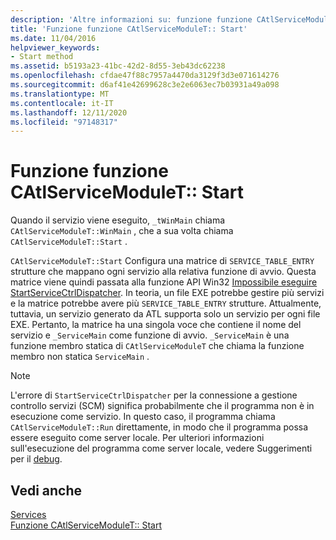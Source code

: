 ```yaml
---
description: 'Altre informazioni su: funzione funzione CAtlServiceModuleT:: Start'
title: 'Funzione funzione CAtlServiceModuleT:: Start'
ms.date: 11/04/2016
helpviewer_keywords:
- Start method
ms.assetid: b5193a23-41bc-42d2-8d55-3eb43dc62238
ms.openlocfilehash: cfdae47f88c7957a4470da3129f3d3e071614276
ms.sourcegitcommit: d6af41e42699628c3e2e6063ec7b03931a49a098
ms.translationtype: MT
ms.contentlocale: it-IT
ms.lasthandoff: 12/11/2020
ms.locfileid: "97148317"
---
```

# <a name="catlservicemoduletstart-function"></a>Funzione funzione CAtlServiceModuleT:: Start

Quando il servizio viene eseguito, `_tWinMain` chiama `CAtlServiceModuleT::WinMain` , che a sua volta chiama `CAtlServiceModuleT::Start` .

`CAtlServiceModuleT::Start` Configura una matrice di `SERVICE_TABLE_ENTRY` strutture che mappano ogni servizio alla relativa funzione di avvio. Questa matrice viene quindi passata alla funzione API Win32 [Impossibile eseguire StartServiceCtrlDispatcher](/windows/win32/api/winsvc/nf-winsvc-startservicectrldispatcherw). In teoria, un file EXE potrebbe gestire più servizi e la matrice potrebbe avere più `SERVICE_TABLE_ENTRY` strutture. Attualmente, tuttavia, un servizio generato da ATL supporta solo un servizio per ogni file EXE. Pertanto, la matrice ha una singola voce che contiene il nome del servizio e `_ServiceMain` come funzione di avvio. `_ServiceMain` è una funzione membro statica di `CAtlServiceModuleT` che chiama la funzione membro non statica `ServiceMain` .

> [!NOTE]
> L'errore di `StartServiceCtrlDispatcher` per la connessione a gestione controllo servizi (SCM) significa probabilmente che il programma non è in esecuzione come servizio. In questo caso, il programma chiama `CAtlServiceModuleT::Run` direttamente, in modo che il programma possa essere eseguito come server locale. Per ulteriori informazioni sull'esecuzione del programma come server locale, vedere Suggerimenti per il [debug](../atl/debugging-tips.md).

## <a name="see-also"></a>Vedi anche

[Services](../atl/atl-services.md)<br/>
[Funzione CAtlServiceModuleT:: Start](../atl/reference/catlservicemodulet-class.md#start)
